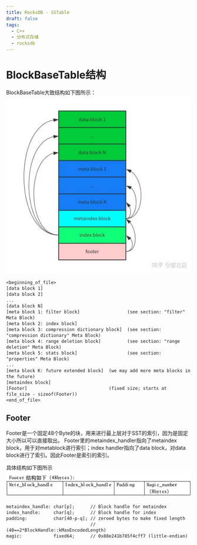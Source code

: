 ```yaml
---
title: RocksDB - SSTable
draft: false
tags:
  - C++
  - 分布式存储
  - rocksdb
---
```


# BlockBaseTable结构

BlockBaseTable大致结构如下图所示：
![SST](/pic/SST.jpg)
```
<beginning_of_file>
[data block 1]
[data block 2]
...
[data block N]
[meta block 1: filter block]                  (see section: "filter" Meta Block)
[meta block 2: index block]
[meta block 3: compression dictionary block]  (see section: "compression dictionary" Meta Block)
[meta block 4: range deletion block]          (see section: "range deletion" Meta Block)
[meta block 5: stats block]                   (see section: "properties" Meta Block)
...
[meta block K: future extended block]  (we may add more meta blocks in the future)
[metaindex block]
[Footer]                               (fixed size; starts at file_size - sizeof(Footer))
<end_of_file>
```

## Footer
Footer是一个固定48个Byte的块，用来进行最上层对于SST的索引，因为是固定大小所以可以直接取出。
Footer里的metaindex_handler指向了metaindex block，用于对metablock进行索引；index handler指向了data block，对data block进行了索引。因此Footer是索引的索引。

具体结构如下图所示
![Footer](/pic/Footer.png)

```
metaindex_handle: char[p];      // Block handle for metaindex
index_handle:     char[q];      // Block handle for index
padding:          char[40-p-q]; // zeroed bytes to make fixed length
                                // (40==2*BlockHandle::kMaxEncodedLength)
magic:            fixed64;      // 0x88e241b785f4cff7 (little-endian)
```
